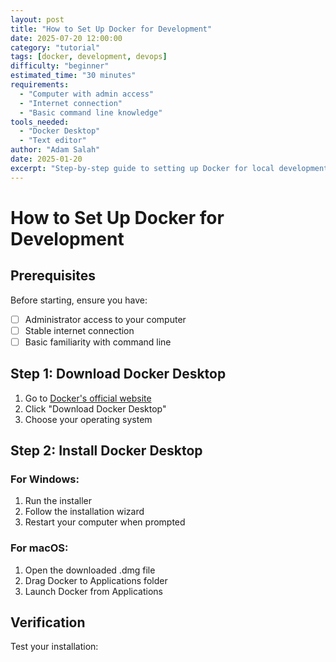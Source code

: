 ```yaml
---
layout: post
title: "How to Set Up Docker for Development"
date: 2025-07-20 12:00:00
category: "tutorial"
tags: [docker, development, devops]
difficulty: "beginner"
estimated_time: "30 minutes"
requirements: 
  - "Computer with admin access"
  - "Internet connection"
  - "Basic command line knowledge"
tools_needed:
  - "Docker Desktop"
  - "Text editor"
author: "Adam Salah"
date: 2025-01-20
excerpt: "Step-by-step guide to setting up Docker for local development."
---
```


# How to Set Up Docker for Development

## Prerequisites

Before starting, ensure you have:
- [ ] Administrator access to your computer
- [ ] Stable internet connection
- [ ] Basic familiarity with command line

## Step 1: Download Docker Desktop

1. Go to [Docker's official website](https://docker.com)
2. Click "Download Docker Desktop"
3. Choose your operating system

## Step 2: Install Docker Desktop

### For Windows:
1. Run the installer
2. Follow the installation wizard
3. Restart your computer when prompted

### For macOS:
1. Open the downloaded .dmg file
2. Drag Docker to Applications folder
3. Launch Docker from Applications

## Verification

Test your installation:

